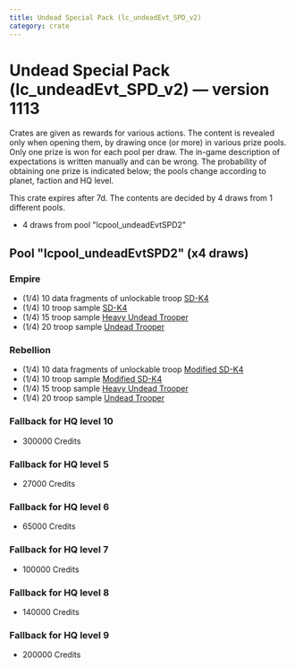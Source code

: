 ```yaml
---
title: Undead Special Pack (lc_undeadEvt_SPD_v2)
category: crate
---
```


# Undead Special Pack (lc_undeadEvt_SPD_v2) — version 1113

Crates are given as rewards for various actions. The content is revealed only when opening them, by drawing once (or more) in various prize pools. Only one prize is won for each pool per draw. The in-game description of expectations is written manually and can be wrong. The probability of obtaining one prize is indicated below; the pools change according to planet, faction and HQ level.

This crate expires after 7d. The contents are decided by 4 draws from 1 different pools.
  * 4 draws from pool "lcpool_undeadEvtSPD2"

## Pool "lcpool_undeadEvtSPD2" (x4 draws)

### Empire

  * (1/4) 10 data fragments of unlockable troop [SD-K4](HeroEmpireSpiderDroid)
  * (1/4) 10 troop sample [SD-K4](HeroEmpireSpiderDroid)
  * (1/4) 15 troop sample [Heavy Undead Trooper](EmpireHeavyStormDeath)
  * (1/4) 20 troop sample [Undead Trooper](EmpireStormDeath)

### Rebellion

  * (1/4) 10 data fragments of unlockable troop [Modified SD-K4](HeroRebelSpiderDroid)
  * (1/4) 10 troop sample [Modified SD-K4](HeroRebelSpiderDroid)
  * (1/4) 15 troop sample [Heavy Undead Trooper](RebelHeavyStormDeath)
  * (1/4) 20 troop sample [Undead Trooper](RebelStormDeath)

### Fallback for HQ level 10

  * 300000 Credits

### Fallback for HQ level 5

  * 27000 Credits

### Fallback for HQ level 6

  * 65000 Credits

### Fallback for HQ level 7

  * 100000 Credits

### Fallback for HQ level 8

  * 140000 Credits

### Fallback for HQ level 9

  * 200000 Credits